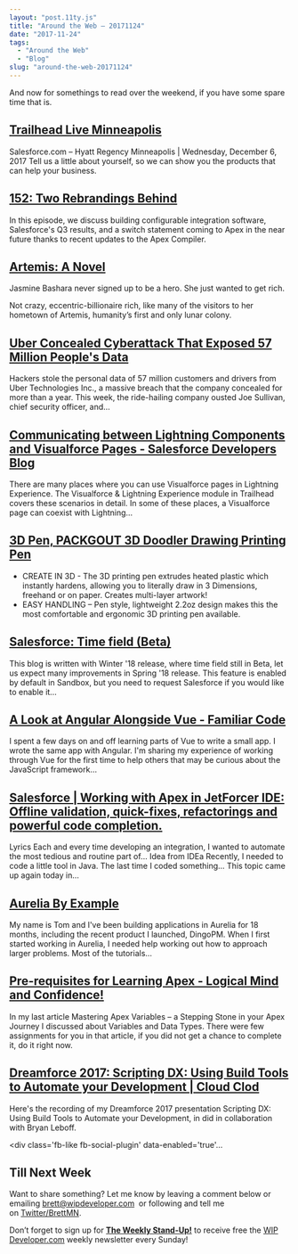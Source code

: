 ```yaml
---
layout: "post.11ty.js"
title: "Around the Web – 20171124"
date: "2017-11-24"
tags: 
  - "Around the Web"
  - "Blog"
slug: "around-the-web-20171124"
---
```


And now for somethings to read over the weekend, if you have some spare time that is.

## [Trailhead Live Minneapolis](http://www.salesforce.com/events/trailhead-live/minneapolis/)

Salesforce.com – Hyatt Regency Minneapolis | Wednesday, December 6, 2017 Tell us a little about yourself, so we can show you the products that can help your business.

## [152: Two Rebrandings Behind](http://www.gooddaysirpodcast.com/podcast/2017/11/22/152-two-rebrandings-behind)

In this episode, we discuss building configurable integration software, Salesforce's Q3 results, and a switch statement coming to Apex in the near future thanks to recent updates to the Apex Compiler.

## [Artemis: A Novel](https://www.amazon.com/gp/product/0553448129/ref=as_li_qf_sp_asin_il_tl?ie=UTF8&tag=wipdevelope05-20&camp=1789&creative=9325&linkCode=as2&creativeASIN=0553448129&linkId=9cd7eba6d3e240dd63b24361a1c9c245)

Jasmine Bashara never signed up to be a hero. She just wanted to get rich.

Not crazy, eccentric-billionaire rich, like many of the visitors to her hometown of Artemis, humanity’s first and only lunar colony.

## [Uber Concealed Cyberattack That Exposed 57 Million People's Data](http://www.bloomberg.com/news/articles/2017-11-21/uber-concealed-cyberattack-that-exposed-57-million-people-s-data)

Hackers stole the personal data of 57 million customers and drivers from Uber Technologies Inc., a massive breach that the company concealed for more than a year. This week, the ride-hailing company ousted Joe Sullivan, chief security officer, and…

## [Communicating between Lightning Components and Visualforce Pages - Salesforce Developers Blog](http://r.socialstudio.radian6.com/acfbe0e4-e3bf-4cfe-a3c5-fb8c61df6d1f)

There are many places where you can use Visualforce pages in Lightning Experience. The Visualforce & Lightning Experience module in Trailhead covers these scenarios in detail. In some of these places, a Visualforce page can coexist with Lightning…

## [3D Pen, PACKGOUT 3D Doodler Drawing Printing Pen](https://www.amazon.com/gp/product/B01LZFLQL6/ref=as_li_qf_sp_asin_il_tl?ie=UTF8&tag=wipdevelope05-20&camp=1789&creative=9325&linkCode=as2&creativeASIN=B01LZFLQL6&linkId=9a3628d7704f98aa913f9ddda60a4879)

- CREATE IN 3D - The 3D printing pen extrudes heated plastic which instantly hardens, allowing you to literally draw in 3 Dimensions, freehand or on paper. Creates multi-layer artwork!
- EASY HANDLING – Pen style, lightweight 2.2oz design makes this the most comfortable and ergonomic 3D printing pen available.

## [Salesforce: Time field (Beta)](http://www.simplysfdc.com/2017/11/salesforce-time-field.html)

This blog is written with Winter '18 release, where time field still in Beta, let us expect many improvements in Spring '18 release. This feature is enabled by default in Sandbox, but you need to request Salesforce if you would like to enable it…

## [A Look at Angular Alongside Vue - Familiar Code](http://johnpapa.net/a-look-at-angular-alongside-vue-3/)

I spent a few days on and off learning parts of Vue to write a small app. I wrote the same app with Angular. I'm sharing my experience of working through Vue for the first time to help others that may be curious about the JavaScript framework…

## [Salesforce | Working with Apex in JetForcer IDE: Offline validation, quick-fixes, refactorings and powerful code completion.](http://www.forcetalks.com/blog/working-with-apex-in-jetforcer-ide-offline-validation-quick-fixes-refactorings-and-powerful-code-completion/)

Lyrics Each and every time developing an integration, I wanted to automate the most tedious and routine part of... Idea from IDEa Recently, I needed to code a little tool in Java. The last time I coded something... This topic came up again today in…

## [Aurelia By Example](http://tomnewby.net/aurelia-by-example/)

My name is Tom and I've been building applications in Aurelia for 18 months, including the recent product I launched, DingoPM. When I first started working in Aurelia, I needed help working out how to approach larger problems. Most of the tutorials…

## [Pre-requisites for Learning Apex - Logical Mind and Confidence!](http://automationchampion.com/2017/08/21/pre-requisites-for-learning-apex-logical-mind-and-confidence/)

In my last article Mastering Apex Variables – a Stepping Stone in your Apex Journey I discussed about Variables and Data Types. There were few assignments for you in that article, if you did not get a chance to complete it, do it right now.

## [Dreamforce 2017: Scripting DX: Using Build Tools to Automate your Development | Cloud Clod](http://raydehler.com/cloud/clod/dreamforce-2017-scripting-dx-using-build-tools-to-automate-your-development.html)

Here's the recording of my Dreamforce 2017 presentation Scripting DX: Using Build Tools to Automate your Development, in did in collaboration with Bryan Leboff. </p> <div class='fb-like fb-social-plugin' data-enabled='true'…

## Till Next Week

Want to share something? Let me know by leaving a comment below or emailing [brett@wipdeveloper.com](mailto:brett@wipdeveloper.com)  or following and tell me on [Twitter/BrettMN](https://twitter.com/BrettMN).

Don’t forget to sign up for **[The Weekly Stand-Up!](https://wipdeveloper.wpcomstaging.com/newsletter/)** to receive free the [WIP Developer.com](https://wipdeveloper.wpcomstaging.com/) weekly newsletter every Sunday!

